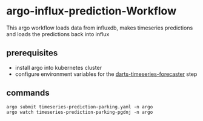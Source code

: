 # argo-influx-prediction-Workflow

This argo workflow loads data from influxdb, makes timeseries predictions and loads the predictions back into influx

## prerequisites

- install argo into kubernetes cluster
- configure environment variables for the [darts-timeseries-forecaster](https://github.com/peterpeerdeman/darts-timeseries-forecaster) step

## commands

```
argo submit timeseries-prediction-parking.yaml -n argo
argo watch timeseries-prediction-parking-pgdnj -n argo
```

